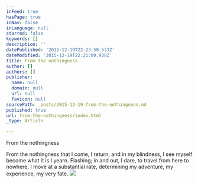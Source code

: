 ```yaml
---
inFeed: true
hasPage: true
inNav: false
inLanguage: null
starred: false
keywords: []
description: ''
datePublished: '2015-12-19T22:23:50.533Z'
dateModified: '2015-12-19T22:21:09.938Z'
title: From the nothingness
author: []
authors: []
publisher:
  name: null
  domain: null
  url: null
  favicon: null
sourcePath: _posts/2015-12-19-from-the-nothingness.md
published: true
url: from-the-nothingness/index.html
_type: Article

---
```

From the nothingness

From 
the nothingness 
that I come,
I return, 
and in my blindness, 
I see myself become
what it is I yearn.
Flashing;
in and out,
I dare, 
to travel 
from here to nowhere,
I move at a substantial rate,
determining my adventure,
my experience, my very fate. ![](https://the-grid-user-content.s3-us-west-2.amazonaws.com/fded7054-4507-4937-b723-dedd4441043d.jpg)